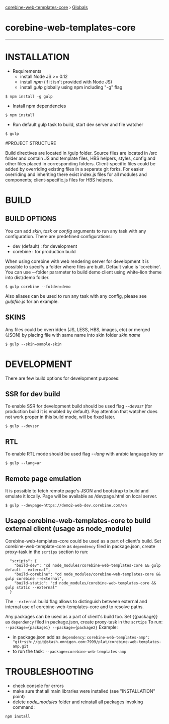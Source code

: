 [corebine-web-templates-core](README.md) › [Globals](globals.md)

# corebine-web-templates-core

-------------------------------------------------------------

# INSTALLATION
* Requirements
    - install Node JS >= 0.12
    - install *npm* (if it isn't provided with Node JS)
    - install *gulp* globally using npm including "-g" flag
```
$ npm install -g gulp
```
* Install npm dependencies
```
$ npm install
```
* Run default gulp task to build, start dev server and file watcher
```
$ gulp
```

#PROJECT STRUCTURE

Build directives are located in /gulp folder. Source files are located in /src folder and contain JS and template files, HBS helpers, styles, config and other files placed in corresponding folders.
Client-specific files could be added by overriding existing files in a separate git forks. 
For easier overriding and inheriting there exist index.js files for all modules and components; client-specific.js files for HBS helpers.

# BUILD

## BUILD OPTIONS

You can add *skin*, *task* or *config* arguments to run any task with any configuration.
There are predefined configurations:

* dev (default) : for development
* corebine : for production build

When using corebine with web rendering server for development it is possible to specify a folder where files are built.
Default value is 'corebine'.
You can use --folder parameter to build demo client using white-lion theme into dist/demo folder.

    $ gulp corebine --folder=demo

Also aliases can be used to run any task with any config, please see *gulpfile.js* for an example.
    
## SKINS

Any files could be overridden (JS, LESS, HBS, images, etc) or merged (JSON) by placing file with same name into skin folder *skin.name*
    
    $ gulp --skin=sample-skin
    
# DEVELOPMENT

There are few build options for development purposes:

## SSR for dev build

To enable SSR for development build should be used flag *--devssr* (for production build it is enabled by default). Pay attention that watcher does not work proper in this build mode, will be fixed later.
    
    $ gulp --devssr
    
## RTL
        
To enable RTL mode should be used flag *--lang* with arabic language key *ar*
            
    $ gulp --lang=ar

## Remote page emulation

It is possible to fetch remote page's JSON and bootstrap to build and emulate it locally. Page will be available as /devpage.html on local server.

    $ gulp --devpage=https://demo2-web-dev.corebine.com/en

## Usage corebine-web-templates-core to build external client (usage as node_module)

Corebine-web-templates-core could be used as a part of client's build. Set corebine-web-template-core as 
`dependency` filed in package.json, create proxy-task in the `scrtips` section to run:
        
      "scripts": {
        "build-dev": "cd node_modules/corebine-web-templates-core && gulp default --external",
        "build-corebine": "cd node_modules/corebine-web-templates-core && gulp corebine --external",
        "build-static": "cd node_modules/corebine-web-templates-core && gulp static --external"
      }
      
The `--external` build flag allows to distinguish between external and internal use of corebine-web-templates-core and to resolve paths.

Any packages can be used as a part of client's build too. Set {{package}} as `dependency` filed in 
package.json, create proxy-task in the `scrtips` To run: `--package={package1} --package={package2}`
Example: 
 - in package.json add as `dependency`: `corebine-web-templates-amp": "git+ssh://git@stash.omnigon.com:7999/plat/corebine-web-templates-amp.git`
 - to run the task: `--package=corebine-web-templates-amp`

# TROUBLESHOOTING

- check console for errors
- make sure that all main libraries were installed (see "INSTALLATION" point)
- delete *node_modules* folder and reinstall all packages invoking command:
```
npm install
```

